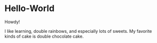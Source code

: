 # Hello-World

Howdy! 

I like learning, double rainbows, and especially lots of sweets. 
My favorite kinds of cake is double chocolate cake. 
